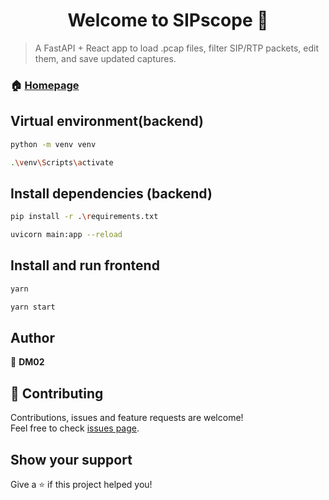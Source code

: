 <h1 align="center">Welcome to SIPscope 👋</h1>
<p>
</p>

> A FastAPI + React app to load .pcap files, filter SIP/RTP packets, edit them, and save updated captures.

### 🏠 [Homepage](github.com/DM02/PcapForge)

## Virtual environment(backend)

```sh
python -m venv venv
```
```sh
.\venv\Scripts\activate
```
## Install dependencies (backend)

```sh
pip install -r .\requirements.txt
```
```sh
uvicorn main:app --reload
```
## Install and run frontend

```sh
yarn
```
```sh
yarn start
```



## Author

👤 **DM02**


## 🤝 Contributing

Contributions, issues and feature requests are welcome!<br />Feel free to check [issues page](github.com/DM02/PcaPForge/issues). 

## Show your support

Give a ⭐️ if this project helped you!